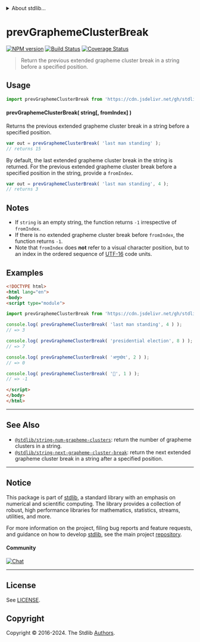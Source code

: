 <!--

@license Apache-2.0

Copyright (c) 2021 The Stdlib Authors.

Licensed under the Apache License, Version 2.0 (the "License");
you may not use this file except in compliance with the License.
You may obtain a copy of the License at

   http://www.apache.org/licenses/LICENSE-2.0

Unless required by applicable law or agreed to in writing, software
distributed under the License is distributed on an "AS IS" BASIS,
WITHOUT WARRANTIES OR CONDITIONS OF ANY KIND, either express or implied.
See the License for the specific language governing permissions and
limitations under the License.

-->


<details>
  <summary>
    About stdlib...
  </summary>
  <p>We believe in a future in which the web is a preferred environment for numerical computation. To help realize this future, we've built stdlib. stdlib is a standard library, with an emphasis on numerical and scientific computation, written in JavaScript (and C) for execution in browsers and in Node.js.</p>
  <p>The library is fully decomposable, being architected in such a way that you can swap out and mix and match APIs and functionality to cater to your exact preferences and use cases.</p>
  <p>When you use stdlib, you can be absolutely certain that you are using the most thorough, rigorous, well-written, studied, documented, tested, measured, and high-quality code out there.</p>
  <p>To join us in bringing numerical computing to the web, get started by checking us out on <a href="https://github.com/stdlib-js/stdlib">GitHub</a>, and please consider <a href="https://opencollective.com/stdlib">financially supporting stdlib</a>. We greatly appreciate your continued support!</p>
</details>

# prevGraphemeClusterBreak

[![NPM version][npm-image]][npm-url] [![Build Status][test-image]][test-url] [![Coverage Status][coverage-image]][coverage-url] <!-- [![dependencies][dependencies-image]][dependencies-url] -->

> Return the previous extended grapheme cluster break in a string before a specified position.

<!-- Section to include introductory text. Make sure to keep an empty line after the intro `section` element and another before the `/section` close. -->

<section class="intro">

</section>

<!-- /.intro -->

<!-- Package usage documentation. -->



<section class="usage">

## Usage

```javascript
import prevGraphemeClusterBreak from 'https://cdn.jsdelivr.net/gh/stdlib-js/string-prev-grapheme-cluster-break@esm/index.mjs';
```

#### prevGraphemeClusterBreak( string\[, fromIndex] )

Returns the previous extended grapheme cluster break in a string before a specified position.

```javascript
var out = prevGraphemeClusterBreak( 'last man standing' );
// returns 15
```

By default, the last extended grapheme cluster break in the string is returned. For the previous extended grapheme cluster break before a specified position in the string, provide a `fromIndex`.

```javascript
var out = prevGraphemeClusterBreak( 'last man standing', 4 );
// returns 3
```

</section>

<!-- /.usage -->

<!-- Package usage notes. Make sure to keep an empty line after the `section` element and another before the `/section` close. -->

<section class="notes">

## Notes

-   If `string` is an empty string, the function returns `-1` irrespective of `fromIndex`.
-   If there is no extended grapheme cluster break before `fromIndex`, the function returns `-1`.
-   Note that `fromIndex` does **not** refer to a visual character position, but to an index in the ordered sequence of [UTF-16][utf-16] code units.

</section>

<!-- /.notes -->

<!-- Package usage examples. -->

<section class="examples">

## Examples

<!-- eslint no-undef: "error" -->

```html
<!DOCTYPE html>
<html lang="en">
<body>
<script type="module">

import prevGraphemeClusterBreak from 'https://cdn.jsdelivr.net/gh/stdlib-js/string-prev-grapheme-cluster-break@esm/index.mjs';

console.log( prevGraphemeClusterBreak( 'last man standing', 4 ) );
// => 3

console.log( prevGraphemeClusterBreak( 'presidential election', 8 ) );
// => 7

console.log( prevGraphemeClusterBreak( 'अनुच्छेद', 2 ) );
// => 0

console.log( prevGraphemeClusterBreak( '🌷', 1 ) );
// => -1

</script>
</body>
</html>
```

</section>

<!-- /.examples -->

<!-- Section for describing a command-line interface. -->



<!-- Section to include cited references. If references are included, add a horizontal rule *before* the section. Make sure to keep an empty line after the `section` element and another before the `/section` close. -->

<section class="references">

</section>

<!-- /.references -->

<!-- Section for related `stdlib` packages. Do not manually edit this section, as it is automatically populated. -->

<section class="related">

* * *

## See Also

-   <span class="package-name">[`@stdlib/string-num-grapheme-clusters`][@stdlib/string/num-grapheme-clusters]</span><span class="delimiter">: </span><span class="description">return the number of grapheme clusters in a string.</span>
-   <span class="package-name">[`@stdlib/string-next-grapheme-cluster-break`][@stdlib/string/next-grapheme-cluster-break]</span><span class="delimiter">: </span><span class="description">return the next extended grapheme cluster break in a string after a specified position.</span>

</section>

<!-- /.related -->

<!-- Section for all links. Make sure to keep an empty line after the `section` element and another before the `/section` close. -->


<section class="main-repo" >

* * *

## Notice

This package is part of [stdlib][stdlib], a standard library with an emphasis on numerical and scientific computing. The library provides a collection of robust, high performance libraries for mathematics, statistics, streams, utilities, and more.

For more information on the project, filing bug reports and feature requests, and guidance on how to develop [stdlib][stdlib], see the main project [repository][stdlib].

#### Community

[![Chat][chat-image]][chat-url]

---

## License

See [LICENSE][stdlib-license].


## Copyright

Copyright &copy; 2016-2024. The Stdlib [Authors][stdlib-authors].

</section>

<!-- /.stdlib -->

<!-- Section for all links. Make sure to keep an empty line after the `section` element and another before the `/section` close. -->

<section class="links">

[npm-image]: http://img.shields.io/npm/v/@stdlib/string-prev-grapheme-cluster-break.svg
[npm-url]: https://npmjs.org/package/@stdlib/string-prev-grapheme-cluster-break

[test-image]: https://github.com/stdlib-js/string-prev-grapheme-cluster-break/actions/workflows/test.yml/badge.svg?branch=v0.2.2
[test-url]: https://github.com/stdlib-js/string-prev-grapheme-cluster-break/actions/workflows/test.yml?query=branch:v0.2.2

[coverage-image]: https://img.shields.io/codecov/c/github/stdlib-js/string-prev-grapheme-cluster-break/main.svg
[coverage-url]: https://codecov.io/github/stdlib-js/string-prev-grapheme-cluster-break?branch=main

<!--

[dependencies-image]: https://img.shields.io/david/stdlib-js/string-prev-grapheme-cluster-break.svg
[dependencies-url]: https://david-dm.org/stdlib-js/string-prev-grapheme-cluster-break/main

-->

[chat-image]: https://img.shields.io/gitter/room/stdlib-js/stdlib.svg
[chat-url]: https://app.gitter.im/#/room/#stdlib-js_stdlib:gitter.im

[stdlib]: https://github.com/stdlib-js/stdlib

[stdlib-authors]: https://github.com/stdlib-js/stdlib/graphs/contributors

[cli-section]: https://github.com/stdlib-js/string-prev-grapheme-cluster-break#cli
[cli-url]: https://github.com/stdlib-js/string-prev-grapheme-cluster-break/tree/cli
[@stdlib/string-prev-grapheme-cluster-break]: https://github.com/stdlib-js/string-prev-grapheme-cluster-break/tree/main

[umd]: https://github.com/umdjs/umd
[es-module]: https://developer.mozilla.org/en-US/docs/Web/JavaScript/Guide/Modules

[deno-url]: https://github.com/stdlib-js/string-prev-grapheme-cluster-break/tree/deno
[deno-readme]: https://github.com/stdlib-js/string-prev-grapheme-cluster-break/blob/deno/README.md
[umd-url]: https://github.com/stdlib-js/string-prev-grapheme-cluster-break/tree/umd
[umd-readme]: https://github.com/stdlib-js/string-prev-grapheme-cluster-break/blob/umd/README.md
[esm-url]: https://github.com/stdlib-js/string-prev-grapheme-cluster-break/tree/esm
[esm-readme]: https://github.com/stdlib-js/string-prev-grapheme-cluster-break/blob/esm/README.md
[branches-url]: https://github.com/stdlib-js/string-prev-grapheme-cluster-break/blob/main/branches.md

[stdlib-license]: https://raw.githubusercontent.com/stdlib-js/string-prev-grapheme-cluster-break/main/LICENSE

[standard-streams]: https://en.wikipedia.org/wiki/Standard_streams

[utf-16]: https://en.wikipedia.org/wiki/UTF-16

<!-- <related-links> -->

[@stdlib/string/num-grapheme-clusters]: https://github.com/stdlib-js/string-num-grapheme-clusters/tree/esm

[@stdlib/string/next-grapheme-cluster-break]: https://github.com/stdlib-js/string-next-grapheme-cluster-break/tree/esm

<!-- </related-links> -->

</section>

<!-- /.links -->
